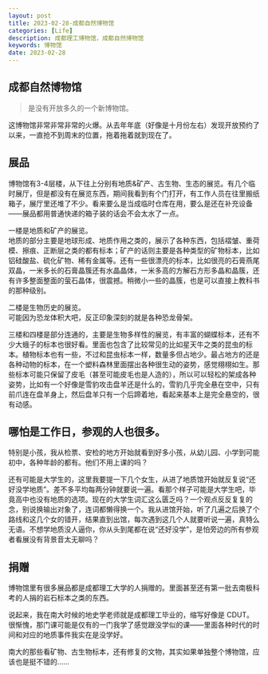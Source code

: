 ```yaml
---
layout: post
title: 2023-02-28-成都自然博物馆
categories: [Life]
description: 成都理工博物馆，成都自然博物馆
keywords: 博物馆
date: 2023-02-28
---
```


## 成都自然博物馆
> 是没有开放多久的一个新博物馆。   

这博物馆非常非常非常的火爆。从去年年底（好像是十月份左右）发现开放预约了以来，一直抢不到周末的位置，拖着拖着就到现在了。    

## 展品 
博物馆有3-4层楼，从下往上分别有地质&矿产、古生物、生态的展览。有几个临时展厅，但是都没有在展览东西，期间我看到有个门打开，有工作人员在往里搬纸箱子，展厅里还堆了不少。看来要么是当成临时仓库在用，要么是还在补充设备——展品都用普通快递的箱子装的话会不会太水了一点。   

一楼是地质和矿产的展览。   
地质的部分主要是地球形成、地质作用之类的，展示了各种东西，包括褶皱、重荷模、擦痕、正断层之类的都有标本；矿产的话则主要是各种类型的矿物标本，比如铝硅酸盐、硫化矿物、稀有金属等。还有一些很漂亮的标本，比如很亮的石膏燕尾双晶，一米多长的石膏晶簇还有水晶晶体，一米多高的方解石方形多晶和晶簇，还有许多整面整面的萤石晶体，很震撼。稍微小一些的晶簇，也是可以直接上教科书的那种级别。   

二楼是生物历史的展览。   
可能因为恐龙体积大吧，反正印象深刻的就是各种恐龙骨架。   

三楼和四楼是部分连通的，主要是生物多样性的展览，有丰富的蝴蝶标本，还有不少大蛾子的标本也很好看。里面也包含了比较常见的比如星天牛之类的昆虫的标本。植物标本也有一些，不过和昆虫标本一样，数量多但占地少。最占地方的还是各种动物的标本，在一个塑料森林里面摆出各种很生动的姿势，感觉栩栩如生。那些标本可能只保留了皮毛（甚至可能皮毛也是人造的），所以可以轻松的架成各种姿势，比如有一个好像是雪豹攻击盘羊还是什么的，雪豹几乎完全悬在空中，只有前爪连在盘羊身上，然后盘羊只有一个后蹄着地，看起来基本上是完全悬空的，很有动感。   

## 哪怕是工作日，参观的人也很多。
特别是小孩，我从检票、安检的地方开始就看到好多小孩，从幼儿园、小学到可能初中，各种年龄的都有。他们不用上课的吗？

还有可能是大学生的，这里我要提一下几个女生，从进了地质馆开始就反复说“还好没学地质”。差不多平均每两分钟就要说一遍。看那个样子可能是大学生吧，毕竟高中也没有地质的选项。现在的大学生词汇这么匮乏吗？一个观点反反复复的念，别说换输出对象了，连词都懒得换一个。我从进馆开始，听了几遍之后换了个路线和这几个女的错开，结果直到出馆，每次遇到这几个人就要听说一遍，真特么无语。不想学地质没人逼你，你从头到尾都在说“还好没学”，是怕旁边的所有参观者看展没有背景音太无聊吗？     

## 捐赠
博物馆里有很多展品都是成都理工大学的人捐赠的。里面甚至还有第一批去南极科考的人捐的岩石标本之类的东西。    

说起来，我在南大时候的地史学老师就是成都理工毕业的，缩写好像是 CDUT。很惭愧，那门课可能是仅有的一门我学了感觉跟没学似的课——里面各种时代的时间和对应的地质事件我实在是没学好。

南大的那些看矿物、古生物标本，还有修复的文物，其实如果单独整个博物馆，应该也是挺不错的……

